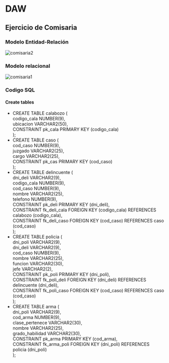 # DAW
## Ejercicio de Comisaria
### Modelo Entidad-Relación
![comisaria2](https://user-images.githubusercontent.com/23047899/50920117-db3c3b00-1444-11e9-85ae-f75e51c72961.png)
### Modelo relacional
![comisaria1](https://user-images.githubusercontent.com/23047899/50920058-ad56f680-1444-11e9-91c9-8a4f8d86a47a.png)
### Codigo SQL
#### Create tables

- CREATE TABLE calabozo ( <br>
    codigo_cala NUMBER(9), <br>
    ubicacion VARCHAR2(50), <br>
    CONSTRAINT pk_cala  PRIMARY KEY (codigo_cala) <br>
);
- CREATE TABLE caso ( <br>
    cod_caso NUMBER(9),<br>
    juzgado VARCHAR2(25),<br>
    cargo VARCHAR2(25),<br>
    CONSTRAINT pk_cas  PRIMARY KEY (cod_caso)<br>
);
- CREATE TABLE delincuente (<br>
    dni_deli VARCHAR2(9),<br>
    codigo_cala NUMBER(9),<br>
    cod_caso NUMBER(9),<br>
    nombre VARCHAR2(25),<br>
    telefono NUMBER(9),<br>
    CONSTRAINT pk_deli PRIMARY KEY (dni_deli),<br>
    CONSTRAINT fk_deli_cala FOREIGN KEY (codigo_cala) REFERENCES calabozo (codigo_cala),<br>
    CONSTRAINT fk_deli_caso FOREIGN KEY (cod_caso) REFERENCES caso (cod_caso)<br>
);
- CREATE TABLE policia ( <br>
    dni_poli VARCHAR2(9),<br>
    dni_deli VARCHAR2(9),<br>
    cod_caso NUMBER(9),<br>
    nombre VARCHAR2(25),<br>
    funcion VARCHAR2(30),<br>
    jefe VARCHAR2(2),<br>
    CONSTRAINT pk_poli PRIMARY KEY (dni_poli),<br>
    CONSTRAINT fk_poli_deli FOREIGN KEY (dni_deli) REFERENCES delincuente (dni_deli),<br>
    CONSTRAINT fk_poli_caso FOREIGN KEY (cod_caso) REFERENCES caso (cod_caso)<br>
);
- CREATE TABLE arma (<br>
    dni_poli VARCHAR2(9),<br>
    cod_arma NUMBER(9),<br>
    clase_pertenece VARCHAR2(30),<br>
    nombre VARCHAR2(25),<br>
    grado_habilidad VARCHAR2(30),<br>
    CONSTRAINT pk_arma PRIMARY KEY (cod_arma),<br>
    CONSTRAINT fk_arma_poli FOREIGN KEY (dni_poli) REFERENCES policia (dni_poli)<br>
);